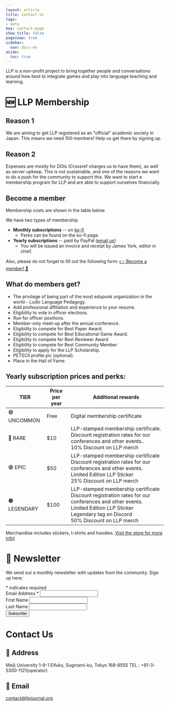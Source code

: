 ```yaml
---
layout: article
title: Contact Us
tags:
- meta
key: contact-page
show_title: false
pageview: true
sidebar:
  nav: docs-en
aside:
  toc: true
---
```


LLP is a non-profit project to bring together people and conversations around how best to integrate games and play into language teaching and learning.

# 🆕 LLP Membership

## Reason 1

We are aiming to get LLP registered as an "official" academic society in Japan. This means we need 100 members! Help us get there by signing up.

## Reason 2

Expenses are mostly for DOIs (Crossref charges us to have them), as well as server upkeep. This is not sustainable, and one of the reasons we want to do a push for the community to support this. We want to start a membership program for LLP and are able to support ourselves financially. 

## Become a member

Membership costs are shown in the table below.

We have two types of membership

- **Monthly subscriptions** -- on [ko-fi](https://ko-fi.com/llpjournal)
  - Perks can be found on the ko-fi page.
- **Yearly subscriptions** -- paid by PayPal ([email us](mailto:contact@llpjournal.org))
  - You will be issued an invoice and receipt by James York, editor in chief.

Also, please do not forget to fill out the following form: <a class="button button--action button--rounded button--lg" href="https://forms.gle/mWYHU1Q7R1PRmyth8"><i class="fas fa-file-download"></i> 👉 Become a member! 👥 </a>

## What do members get?

- The privilege of being part of the most edupunk organization in the world - Ludic Language Pedagogy.
- Add professional affiliation and experience to your resume.
- Eligibility to vote in officer elections. 
- Run for officer positions.
- Member-only meet-up after the annual conference.
- Eligibility to compete for Best Paper Award.
- Eligibility to compete for Best Educational Game Award.
- Eligibility to compete for Best Reviewer Award
- Eligibility to compete for Best Community Member
- Eligibility to apply for the LLP Scholarship.
- PETSCII profile pic (optional).
- Place in the Hall of Fame.

## Yearly subscription prices and perks:

<table>
<thead>
  <tr>
    <th>TIER</th>
    <th>Price per year</th>
    <th>Additional rewards</th>
  </tr>
</thead>
<tbody>
  <tr>
    <td>🟢 UNCOMMON</td>
    <td>Free</td>
    <td>Digital membership certificate</td>
  </tr>
  <tr>
    <td>🔵 RARE</td>
    <td>$10</td>
    <td>LLP-stamped membership certificate. Discount registration rates for our conferences and other events.. <br>10% Discount on LLP merch </td>
  </tr>
  <tr>
    <td>🟣 EPIC</td>
    <td>$50</td>
    <td>LLP-stamped membership certificate<br>Discount registration rates for our conferences and other events.<br>Limited Edition LLP Sticker<br>25% Discount on LLP merch </td>
  </tr>
  <tr>
    <td>🟠 LEGENDARY</td>
    <td>$100</td>
    <td>LLP-stamped membership certificate<br>Discount registration rates for our conferences and other events.<br>Limited Edition LLP Sticker<br>Legendary tag on Discord<br>50% Discount on LLP merch </td>
  </tr>
</tbody>
</table>

Merchandise includes stickers, t-shirts and hoodies. [Visit the store for more info!](https://ko-fi.com/llpjournal)


# 📰 Newsletter

We send out a monthly newsletter with updates from the community. Sign up here:

<!-- Begin Mailchimp Signup Form -->
<div id="mc_embed_signup">
<form action="https://llpjournal.us5.list-manage.com/subscribe/post?u=f3f9964ec0f815f786be5441c&amp;id=7c24a3a6c4" method="post" id="mc-embedded-subscribe-form" name="mc-embedded-subscribe-form" class="validate" target="_blank" novalidate>
    <div id="mc_embed_signup_scroll">
<div class="indicates-required"><span class="asterisk">*</span> indicates required</div>
<div class="mc-field-group">
	<label for="mce-EMAIL">Email Address  <span class="asterisk">*</span>
</label>
	<input type="email" value="" name="EMAIL" class="required email" id="mce-EMAIL">
</div>
<div class="mc-field-group">
	<label for="mce-FNAME">First Name </label>
	<input type="text" value="" name="FNAME" class="" id="mce-FNAME">
</div>
<div class="mc-field-group">
	<label for="mce-LNAME">Last Name </label>
	<input type="text" value="" name="LNAME" class="" id="mce-LNAME">
</div>
	<div id="mce-responses" class="clear">
		<div class="response" id="mce-error-response" style="display:none"></div>
		<div class="response" id="mce-success-response" style="display:none"></div>
	</div>    <!-- real people should not fill this in and expect good things - do not remove this or risk form bot signups-->
    <div style="position: absolute; left: -5000px;" aria-hidden="true"><input type="text" name="b_f3f9964ec0f815f786be5441c_7c24a3a6c4" tabindex="-1" value=""></div>
    <div class="clear"><input type="submit" value="Subscribe" name="subscribe" id="mc-embedded-subscribe" class="button button--success button--rounded button--lg"></div>
    </div>
</form>
</div>

<!--End mc_embed_signup-->

# Contact Us

## 🏢 Address

Meiji University
1-9-1 Eifuku, Suginami-ku, Tokyo 168-8555
TEL : +81-3-5300-1121(operator)

## 📧 Email

[contact@llpjournal.org](mailto:contact@llpjournal.org)
